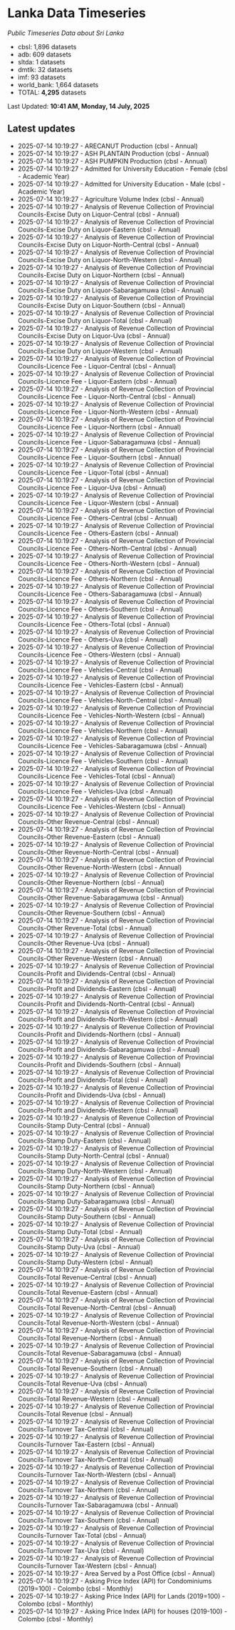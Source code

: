 # Lanka Data Timeseries
*Public Timeseries Data about Sri Lanka*

* cbsl: 1,896 datasets
* adb: 609 datasets
* sltda: 1 datasets
* dmtlk: 32 datasets
* imf: 93 datasets
* world_bank: 1,664 datasets
* TOTAL: **4,295** datasets

Last Updated: **10:41 AM, Monday, 14 July, 2025**

## Latest updates

* 2025-07-14 10:19:27 - ARECANUT Production (cbsl - Annual)
* 2025-07-14 10:19:27 - ASH PLANTAIN Production (cbsl - Annual)
* 2025-07-14 10:19:27 - ASH PUMPKIN Production (cbsl - Annual)
* 2025-07-14 10:19:27 - Admitted for University Education - Female (cbsl - Academic Year)
* 2025-07-14 10:19:27 - Admitted for University Education - Male (cbsl - Academic Year)
* 2025-07-14 10:19:27 - Agriculture Volume Index (cbsl - Annual)
* 2025-07-14 10:19:27 - Analysis of Revenue Collection of Provincial Councils-Excise Duty on Liquor-Central (cbsl - Annual)
* 2025-07-14 10:19:27 - Analysis of Revenue Collection of Provincial Councils-Excise Duty on Liquor-Eastern (cbsl - Annual)
* 2025-07-14 10:19:27 - Analysis of Revenue Collection of Provincial Councils-Excise Duty on Liquor-North-Central (cbsl - Annual)
* 2025-07-14 10:19:27 - Analysis of Revenue Collection of Provincial Councils-Excise Duty on Liquor-North-Western (cbsl - Annual)
* 2025-07-14 10:19:27 - Analysis of Revenue Collection of Provincial Councils-Excise Duty on Liquor-Northern (cbsl - Annual)
* 2025-07-14 10:19:27 - Analysis of Revenue Collection of Provincial Councils-Excise Duty on Liquor-Sabaragamuwa (cbsl - Annual)
* 2025-07-14 10:19:27 - Analysis of Revenue Collection of Provincial Councils-Excise Duty on Liquor-Southern (cbsl - Annual)
* 2025-07-14 10:19:27 - Analysis of Revenue Collection of Provincial Councils-Excise Duty on Liquor-Total (cbsl - Annual)
* 2025-07-14 10:19:27 - Analysis of Revenue Collection of Provincial Councils-Excise Duty on Liquor-Uva (cbsl - Annual)
* 2025-07-14 10:19:27 - Analysis of Revenue Collection of Provincial Councils-Excise Duty on Liquor-Western (cbsl - Annual)
* 2025-07-14 10:19:27 - Analysis of Revenue Collection of Provincial Councils-Licence Fee - Liquor-Central (cbsl - Annual)
* 2025-07-14 10:19:27 - Analysis of Revenue Collection of Provincial Councils-Licence Fee - Liquor-Eastern (cbsl - Annual)
* 2025-07-14 10:19:27 - Analysis of Revenue Collection of Provincial Councils-Licence Fee - Liquor-North-Central (cbsl - Annual)
* 2025-07-14 10:19:27 - Analysis of Revenue Collection of Provincial Councils-Licence Fee - Liquor-North-Western (cbsl - Annual)
* 2025-07-14 10:19:27 - Analysis of Revenue Collection of Provincial Councils-Licence Fee - Liquor-Northern (cbsl - Annual)
* 2025-07-14 10:19:27 - Analysis of Revenue Collection of Provincial Councils-Licence Fee - Liquor-Sabaragamuwa (cbsl - Annual)
* 2025-07-14 10:19:27 - Analysis of Revenue Collection of Provincial Councils-Licence Fee - Liquor-Southern (cbsl - Annual)
* 2025-07-14 10:19:27 - Analysis of Revenue Collection of Provincial Councils-Licence Fee - Liquor-Total (cbsl - Annual)
* 2025-07-14 10:19:27 - Analysis of Revenue Collection of Provincial Councils-Licence Fee - Liquor-Uva (cbsl - Annual)
* 2025-07-14 10:19:27 - Analysis of Revenue Collection of Provincial Councils-Licence Fee - Liquor-Western (cbsl - Annual)
* 2025-07-14 10:19:27 - Analysis of Revenue Collection of Provincial Councils-Licence Fee - Others-Central (cbsl - Annual)
* 2025-07-14 10:19:27 - Analysis of Revenue Collection of Provincial Councils-Licence Fee - Others-Eastern (cbsl - Annual)
* 2025-07-14 10:19:27 - Analysis of Revenue Collection of Provincial Councils-Licence Fee - Others-North-Central (cbsl - Annual)
* 2025-07-14 10:19:27 - Analysis of Revenue Collection of Provincial Councils-Licence Fee - Others-North-Western (cbsl - Annual)
* 2025-07-14 10:19:27 - Analysis of Revenue Collection of Provincial Councils-Licence Fee - Others-Northern (cbsl - Annual)
* 2025-07-14 10:19:27 - Analysis of Revenue Collection of Provincial Councils-Licence Fee - Others-Sabaragamuwa (cbsl - Annual)
* 2025-07-14 10:19:27 - Analysis of Revenue Collection of Provincial Councils-Licence Fee - Others-Southern (cbsl - Annual)
* 2025-07-14 10:19:27 - Analysis of Revenue Collection of Provincial Councils-Licence Fee - Others-Total (cbsl - Annual)
* 2025-07-14 10:19:27 - Analysis of Revenue Collection of Provincial Councils-Licence Fee - Others-Uva (cbsl - Annual)
* 2025-07-14 10:19:27 - Analysis of Revenue Collection of Provincial Councils-Licence Fee - Others-Western (cbsl - Annual)
* 2025-07-14 10:19:27 - Analysis of Revenue Collection of Provincial Councils-Licence Fee - Vehicles-Central (cbsl - Annual)
* 2025-07-14 10:19:27 - Analysis of Revenue Collection of Provincial Councils-Licence Fee - Vehicles-Eastern (cbsl - Annual)
* 2025-07-14 10:19:27 - Analysis of Revenue Collection of Provincial Councils-Licence Fee - Vehicles-North-Central (cbsl - Annual)
* 2025-07-14 10:19:27 - Analysis of Revenue Collection of Provincial Councils-Licence Fee - Vehicles-North-Western (cbsl - Annual)
* 2025-07-14 10:19:27 - Analysis of Revenue Collection of Provincial Councils-Licence Fee - Vehicles-Northern (cbsl - Annual)
* 2025-07-14 10:19:27 - Analysis of Revenue Collection of Provincial Councils-Licence Fee - Vehicles-Sabaragamuwa (cbsl - Annual)
* 2025-07-14 10:19:27 - Analysis of Revenue Collection of Provincial Councils-Licence Fee - Vehicles-Southern (cbsl - Annual)
* 2025-07-14 10:19:27 - Analysis of Revenue Collection of Provincial Councils-Licence Fee - Vehicles-Total (cbsl - Annual)
* 2025-07-14 10:19:27 - Analysis of Revenue Collection of Provincial Councils-Licence Fee - Vehicles-Uva (cbsl - Annual)
* 2025-07-14 10:19:27 - Analysis of Revenue Collection of Provincial Councils-Licence Fee - Vehicles-Western (cbsl - Annual)
* 2025-07-14 10:19:27 - Analysis of Revenue Collection of Provincial Councils-Other Revenue-Central (cbsl - Annual)
* 2025-07-14 10:19:27 - Analysis of Revenue Collection of Provincial Councils-Other Revenue-Eastern (cbsl - Annual)
* 2025-07-14 10:19:27 - Analysis of Revenue Collection of Provincial Councils-Other Revenue-North-Central (cbsl - Annual)
* 2025-07-14 10:19:27 - Analysis of Revenue Collection of Provincial Councils-Other Revenue-North-Western (cbsl - Annual)
* 2025-07-14 10:19:27 - Analysis of Revenue Collection of Provincial Councils-Other Revenue-Northern (cbsl - Annual)
* 2025-07-14 10:19:27 - Analysis of Revenue Collection of Provincial Councils-Other Revenue-Sabaragamuwa (cbsl - Annual)
* 2025-07-14 10:19:27 - Analysis of Revenue Collection of Provincial Councils-Other Revenue-Southern (cbsl - Annual)
* 2025-07-14 10:19:27 - Analysis of Revenue Collection of Provincial Councils-Other Revenue-Total (cbsl - Annual)
* 2025-07-14 10:19:27 - Analysis of Revenue Collection of Provincial Councils-Other Revenue-Uva (cbsl - Annual)
* 2025-07-14 10:19:27 - Analysis of Revenue Collection of Provincial Councils-Other Revenue-Western (cbsl - Annual)
* 2025-07-14 10:19:27 - Analysis of Revenue Collection of Provincial Councils-Profit and Dividends-Central (cbsl - Annual)
* 2025-07-14 10:19:27 - Analysis of Revenue Collection of Provincial Councils-Profit and Dividends-Eastern (cbsl - Annual)
* 2025-07-14 10:19:27 - Analysis of Revenue Collection of Provincial Councils-Profit and Dividends-North-Central (cbsl - Annual)
* 2025-07-14 10:19:27 - Analysis of Revenue Collection of Provincial Councils-Profit and Dividends-North-Western (cbsl - Annual)
* 2025-07-14 10:19:27 - Analysis of Revenue Collection of Provincial Councils-Profit and Dividends-Northern (cbsl - Annual)
* 2025-07-14 10:19:27 - Analysis of Revenue Collection of Provincial Councils-Profit and Dividends-Sabaragamuwa (cbsl - Annual)
* 2025-07-14 10:19:27 - Analysis of Revenue Collection of Provincial Councils-Profit and Dividends-Southern (cbsl - Annual)
* 2025-07-14 10:19:27 - Analysis of Revenue Collection of Provincial Councils-Profit and Dividends-Total (cbsl - Annual)
* 2025-07-14 10:19:27 - Analysis of Revenue Collection of Provincial Councils-Profit and Dividends-Uva (cbsl - Annual)
* 2025-07-14 10:19:27 - Analysis of Revenue Collection of Provincial Councils-Profit and Dividends-Western (cbsl - Annual)
* 2025-07-14 10:19:27 - Analysis of Revenue Collection of Provincial Councils-Stamp Duty-Central (cbsl - Annual)
* 2025-07-14 10:19:27 - Analysis of Revenue Collection of Provincial Councils-Stamp Duty-Eastern (cbsl - Annual)
* 2025-07-14 10:19:27 - Analysis of Revenue Collection of Provincial Councils-Stamp Duty-North-Central (cbsl - Annual)
* 2025-07-14 10:19:27 - Analysis of Revenue Collection of Provincial Councils-Stamp Duty-North-Western (cbsl - Annual)
* 2025-07-14 10:19:27 - Analysis of Revenue Collection of Provincial Councils-Stamp Duty-Northern (cbsl - Annual)
* 2025-07-14 10:19:27 - Analysis of Revenue Collection of Provincial Councils-Stamp Duty-Sabaragamuwa (cbsl - Annual)
* 2025-07-14 10:19:27 - Analysis of Revenue Collection of Provincial Councils-Stamp Duty-Southern (cbsl - Annual)
* 2025-07-14 10:19:27 - Analysis of Revenue Collection of Provincial Councils-Stamp Duty-Total (cbsl - Annual)
* 2025-07-14 10:19:27 - Analysis of Revenue Collection of Provincial Councils-Stamp Duty-Uva (cbsl - Annual)
* 2025-07-14 10:19:27 - Analysis of Revenue Collection of Provincial Councils-Stamp Duty-Western (cbsl - Annual)
* 2025-07-14 10:19:27 - Analysis of Revenue Collection of Provincial Councils-Total Revenue-Central (cbsl - Annual)
* 2025-07-14 10:19:27 - Analysis of Revenue Collection of Provincial Councils-Total Revenue-Eastern (cbsl - Annual)
* 2025-07-14 10:19:27 - Analysis of Revenue Collection of Provincial Councils-Total Revenue-North-Central (cbsl - Annual)
* 2025-07-14 10:19:27 - Analysis of Revenue Collection of Provincial Councils-Total Revenue-North-Western (cbsl - Annual)
* 2025-07-14 10:19:27 - Analysis of Revenue Collection of Provincial Councils-Total Revenue-Northern (cbsl - Annual)
* 2025-07-14 10:19:27 - Analysis of Revenue Collection of Provincial Councils-Total Revenue-Sabaragamuwa (cbsl - Annual)
* 2025-07-14 10:19:27 - Analysis of Revenue Collection of Provincial Councils-Total Revenue-Southern (cbsl - Annual)
* 2025-07-14 10:19:27 - Analysis of Revenue Collection of Provincial Councils-Total Revenue-Uva (cbsl - Annual)
* 2025-07-14 10:19:27 - Analysis of Revenue Collection of Provincial Councils-Total Revenue-Western (cbsl - Annual)
* 2025-07-14 10:19:27 - Analysis of Revenue Collection of Provincial Councils-Total Revenue (cbsl - Annual)
* 2025-07-14 10:19:27 - Analysis of Revenue Collection of Provincial Councils-Turnover Tax-Central (cbsl - Annual)
* 2025-07-14 10:19:27 - Analysis of Revenue Collection of Provincial Councils-Turnover Tax-Eastern (cbsl - Annual)
* 2025-07-14 10:19:27 - Analysis of Revenue Collection of Provincial Councils-Turnover Tax-North-Central (cbsl - Annual)
* 2025-07-14 10:19:27 - Analysis of Revenue Collection of Provincial Councils-Turnover Tax-North-Western (cbsl - Annual)
* 2025-07-14 10:19:27 - Analysis of Revenue Collection of Provincial Councils-Turnover Tax-Northern (cbsl - Annual)
* 2025-07-14 10:19:27 - Analysis of Revenue Collection of Provincial Councils-Turnover Tax-Sabaragamuwa (cbsl - Annual)
* 2025-07-14 10:19:27 - Analysis of Revenue Collection of Provincial Councils-Turnover Tax-Southern (cbsl - Annual)
* 2025-07-14 10:19:27 - Analysis of Revenue Collection of Provincial Councils-Turnover Tax-Total (cbsl - Annual)
* 2025-07-14 10:19:27 - Analysis of Revenue Collection of Provincial Councils-Turnover Tax-Uva (cbsl - Annual)
* 2025-07-14 10:19:27 - Analysis of Revenue Collection of Provincial Councils-Turnover Tax-Western (cbsl - Annual)
* 2025-07-14 10:19:27 - Area Served by a Post Office (cbsl - Annual)
* 2025-07-14 10:19:27 - Asking Price Index (API) for Condominiums (2019=100) - Colombo (cbsl - Monthly)
* 2025-07-14 10:19:27 - Asking Price Index (API) for Lands (2019=100) - Colombo (cbsl - Monthly)
* 2025-07-14 10:19:27 - Asking Price Index (API) for houses (2019-100) - Colombo (cbsl - Monthly)